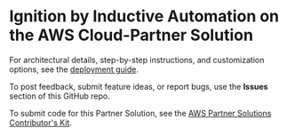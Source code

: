 # Ignition by Inductive Automation on the AWS Cloud-Partner Solution

For architectural details, step-by-step instructions, and customization options, see the [deployment guide](https://aws-quickstart.github.io/quickstart-inductive-automation-ignition/).

To post feedback, submit feature ideas, or report bugs, use the **Issues** section of this GitHub repo.

To submit code for this Partner Solution, see the [AWS Partner Solutions Contributor's Kit](https://aws-quickstart.github.io/).
